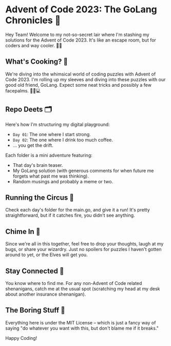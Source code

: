 # Advent of Code 2023: The GoLang Chronicles 🚀

Hey Team! Welcome to my not-so-secret lair where I'm stashing my solutions for the Advent of Code 2023. It's like an escape room, but for coders and way cooler. 🎩🐇

## What's Cooking? 🍳

We're diving into the whimsical world of coding puzzles with Advent of Code 2023. I'm rolling up my sleeves and diving into these puzzles with our good old friend, GoLang. Expect some neat tricks and possibly a few facepalms. 🤦‍♂️💻

## Repo Deets 🗂

Here's how I'm structuring my digital playground:

- `Day 01`: The one where I start strong.
- `Day 02`: The one where I drink too much coffee.
- ... you get the drift.

Each folder is a mini adventure featuring:
- That day's brain teaser.
- My GoLang solution (with generous comments for when future me forgets what past me was thinking).
- Random musings and probably a meme or two.

## Running the Circus 🎪

Check each day's folder for the main.go, and give it a run! It's pretty straightforward, but if it catches fire, you didn't see anything.

## Chime In 📣

Since we're all in this together, feel free to drop your thoughts, laugh at my bugs, or share your wizardry. Just no spoilers for puzzles I haven't gotten around to yet, or the Elves will get you.

## Stay Connected 🤙

You know where to find me. For any non-Advent of Code related shenanigans, catch me at the usual spot (scratching my head at my desk about another insurance shenanigan).

## The Boring Stuff 📜

Everything here is under the MIT License – which is just a fancy way of saying "do whatever you want with this, but don't blame me if it breaks."

Happy Coding!
